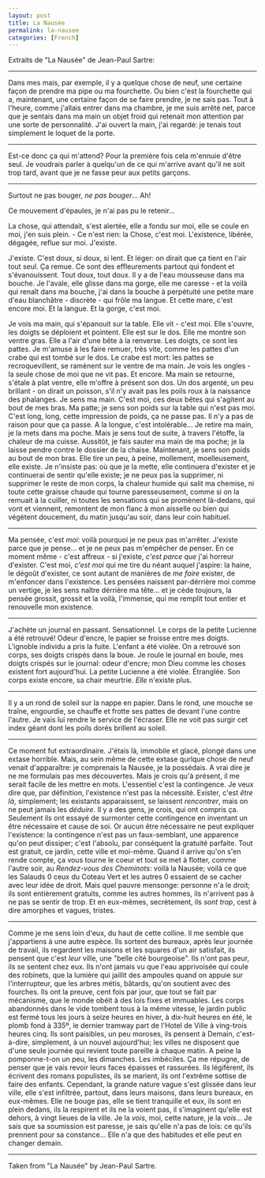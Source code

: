 ```yaml
---
layout: post
title: La Nausée
permalink: la-nausee
categories: [French]
---
```


Extraits de "La Nausée" de Jean-Paul Sartre:

---

Dans mes mais, par exemple, il y a quelque chose de neuf, une certaine
façon de prendre ma pipe ou ma fourchette. Ou bien c'est la fourchette
qui a, maintenant, une certaine façon de se faire prendre, je ne sais
pas. Tout à l'heure, comme j'allais entrer dans ma chambre, je me suis
arrêté net, parce que je sentais dans ma main un objet froid qui
retenait mon attention par une sorte de personnalité. J'ai ouvert la
main, j'ai regardé: je tenais tout simplement le loquet de la porte.

----

Est-ce donc ça qui m'attend? Pour la première fois cela m'ennuie d'être
seul. Je voudrais parler à quelqu'un de ce qui m'arrive avant qu'il ne
soit trop tard, avant que je ne fasse peur aux petits garçons.

---

Surtout ne pas bouger, _ne pas bouger_... Ah!

Ce mouvement d'épaules, je n'ai pas pu le retenir...

La chose, qui attendait, s'est alertée, elle a fondu sur moi, elle se
coule en moi, j'en suis plein. - Ce n'est rien: la Chose, c'est moi.
L'existence, libérée, dégagée, reflue sur moi. J'existe.

J'existe. C'est doux, si doux, si lent. Et léger: on dirait que ça tient
en l'air tout seul. Ça remue. Ce sont des effleurements partout qui
fondent et s'évanouissent. Tout doux, tout doux. Il y a de l'eau
mousseuse dans ma bouche. Je l'avale, elle glisse dans ma gorge, elle me
caresse - et la voilà qui renaît dans ma bouche, j'ai dans la bouche à
perpétuité une petite mare d'eau blanchâtre - discrète - qui frôle ma
langue. Et cette mare, c'est encore moi. Et la langue. Et la gorge,
c'est moi.

Je vois ma main, qui s'épanouit sur la table. Elle vit - c'est moi. Elle
s'ouvre, les doigts se déploient et pointent. Elle est sur le dos. Elle
me montre son ventre gras. Elle a l'air d'une bête à la renverse. Les
doigts, ce sont les pattes. Je m'amuse à les faire remuer, très vite,
comme les pattes d'un crabe qui est tombé sur le dos. Le crabe est mort:
les pattes se recroquevillent, se ramènent sur le ventre de ma main. Je
vois les ongles - la seule chose de moi que ne vit pas. Et encore. Ma
main se retourne, s'étale à plat ventre, elle m'offre à présent son dos.
Un dos argenté, un peu brillant - on dirait un poisson, s'il n'y avait
pas les poils roux à la naissance des phalanges. Je sens ma main. C'est
moi, ces deux bêtes qui s'agitent au bout de mes bras. Ma patte; je sens
son poids sur la table qui n'est pas moi. C'est long, long, cette
impression de poids, ça ne passe pas. Il n'y a pas de raison pour que ça
passe. A la longue, c'est intolérable... Je retire ma main, je la mets
dans ma poche. Mais je sens tout de suite, à travers l'étoffe, la
chaleur de ma cuisse. Aussitôt, je fais sauter ma main de ma poche; je
la laisse pendre contre le dossier de la chaise. Maintenant, je sens
son poids au bout de mon bras. Elle tire un peu, à peine, mollement,
moelleusement, elle existe. Je n'insiste pas: où que je la mette, elle
continuera d'exister et je continuerai de sentir qu'elle existe; je ne
peux pas la supprimer, ni supprimer le reste de mon corps, la chaleur
humide qui salit ma chemise, ni toute cette graisse chaude qui tourne
paresseusement, comme si on la remuait à la cuiller, ni toutes les
sensations qui se promènent là-dedans, qui vont et viennent, remontent
de mon flanc à mon aisselle ou bien qui végètent doucement, du matin
jusqu'au soir, dans leur coin habituel.

---

Ma pensée, c'est _moi_: voilà pourquoi je ne peux pas m'arrêter.
J'existe parce que je pense... et je ne peux pas m'empêcher de penser.
En ce moment même - c'est affreux - si j'existe, _c'est parce que_ j'ai
horreur d'exister. C'est moi, _c'est moi_ qui me tire du néant auquel
j'aspire: la haine, le dégoût d'exister, ce sont autant de manières de
_me faire_ exister, de m'enfoncer dans l'existence. Les pensées naissent
par-dérrière moi comme un vertige, je les sens naître dérrière ma
tête... et je cède toujours, la pensée grossit, grossit et la voilà,
l'immense, qui me remplit tout entier et renouvelle mon existence.

---

J'achète un journal en passant. Sensationnel. Le corps de la petite
Lucienne a été retrouvé! Odeur d'encre, le papier se froisse entre mes
doigts. L'ignoble individu a pris la fuite. L'enfant a été violée. On a
retrouvé son corps, ses doigts crispés dans la boue. Je roule le journal
en boule, mes doigts crispés sur le journal: odeur d'encre; mon Dieu
comme les choses existent fort aujourd'hui. La petite Lucienne a été
violée. Étranglée. Son corps existe encore, sa chair meurtrie. _Elle_
n'existe plus.

---

Il y a un rond de soleil sur la nappe en papier. Dans le rond, une
mouche se traîne, engourdie, se chauffe et frotte ses pattes de devant
l'une contre l'autre. Je vais lui rendre le service de l'écraser. Elle
ne voit pas surgir cet index géant dont les poils dorés brillent au
soleil.

---

Ce moment fut extraordinaire. J'étais là, immobile et glacé, plongé dans
une extase horrible. Mais, au sein même de cette extase qurlque chose de
neuf venait d'apparaître: je comprenais la Nausée, je la possédais. A
vrai dire je ne me formulais pas mes découvertes. Mais je crois qu'à
présent, il me serait facile de les mettre en mots. L'essentiel c'est la
contingence. Je veux dire que, par définition, l'existence n'est pas la
nécessité. Exister, c'est _être là_, simplement; les existants
apparaissent, se laissent _rencontrer_, mais on ne peut jamais les
_déduire_. Il y a des gens, je crois, qui ont compris ça. Seulement ils
ont essayé de surmonter cette contingence en inventant un être
nécessaire et cause de soi. Or aucun être nécessaire ne peut expliquer
l'existence: la contingence n'est pas un faux-semblant, une apparence
qu'on peut dissiper; c'est l'absolu, par conséquent la gratuité
parfaite. Tout est gratuit, ce jardin, cette ville et moi-même. Quand il
arrive qu'on s'en rende compte, ça vous tourne le coeur et tout se met à
flotter, comme l'autre soir, au _Rendez-vous des Cheminots_: voilà la
Nausée; voilà ce que les Salauds 0 ceux du Coteau Vert et les autres 0
essaient de se cacher avec leur idée de droit. Mais quel pauvre
mensonge: personne n'a le droit; ils sont entièrement gratuits, comme
les autres hommes, ils n'arrivent pas à ne pas se sentir de trop. Et en
eux-mêmes, secrètement, ils _sont trop_, cest à dire amorphes et vagues,
tristes.

---

Comme je me sens loin d'eux, du haut de cette colline. Il me semble que
j'appartiens à une autre espèce. Ils sortent des bureaux, après leur
journée de travail, ils regardent les maisons et les squares d'un air
satisfait, ils pensent que c'est _leur_ ville, une "belle cité
bourgeoise". Ils n'ont pas peur, ils se sentent chez eux. Ils n'ont
jamais vu que l'eau apprivoisée qui coule des robinets, que la lumière
qui jaillit des ampoules quand on appuie sur l'interrupteur, que les
arbres métis, bâtards, qu'on soutient avec des fourches. Ils ont la
preuve, cent fois par jour, que tout se fait par mécanisme, que le monde
obéit à des lois fixes et immuables. Les corps abandonnés dans le vide
tombent tous à la même vitesse, le jardin public est fermé tous les
jours à seize heures en hiver, à dix-huit heures en été, le plomb fond à
335º, le dernier tramway part de l'Hotel de Ville à ving-trois heures
cinq. Ils sont paisibles, un peu moroses, ils pensent à Demain,
c'est-à-dire, simplement, à un nouvel aujourd'hui; les villes ne
disposent que d'une seule journée qui revient toute pareille à chaque
matin. A peine la pomponne-t-on un peu, les dimanches. Les imbéciles. Ça
me répugne, de penser que je vais revoir leurs faces épaisses et
rassurées. Ils légifèrent, ils écrivent des romans populistes, ils se
marient, ils ont l'extrême sottise de faire des enfants. Cependant, la
grande nature vague s'est glissée dans leur ville, elle s'est infiltrée,
partout, dans leurs maisons, dans leurs bureaux, en eux-mêmes. Elle ne
bouge pas, elle se tient tranquille et eux, ils sont en plein dedans,
ils la respirent et ils ne la voient pas, il s'imaginent qu'elle est
dehors, à vingt lieues de la ville. Je la _vois_, moi, cette nature, je
la _vois_... Je sais que sa soumission est paresse, je sais qu'elle n'a
pas de lois: ce qu'ils prennent pour sa constance... Elle n'a que des
habitudes et elle peut en changer demain.


---

Taken from "La Nausée" by Jean-Paul Sartre.
